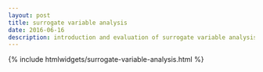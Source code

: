 ```yaml
---
layout: post
title: surrogate variable analysis
date: 2016-06-16
description: introduction and evaluation of surrogate variable analysis
---
```


{% include htmlwidgets/surrogate-variable-analysis.html %}
